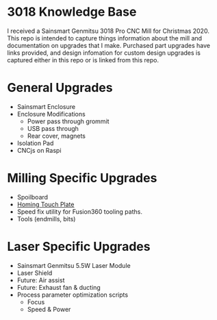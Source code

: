 # 3018 Knowledge Base

I received a Sainsmart Genmitsu 3018 Pro CNC Mill for Christmas 2020.  This repo is intended to capture things information about the mill and documentation on upgrades that I make.  Purchased part upgrades have links provided, and design infomation for custom design upgrades is captured either in this repo or is linked from this repo.

# General Upgrades
* Sainsmart Enclosure
* Enclosure Modifications
  * Power pass through grommit
  * USB pass through
  * Rear cover, magnets
* Isolation Pad
* CNCjs on Raspi

# Milling Specific Upgrades
* Spoilboard
* [Homing Touch Plate](homing-plate.md)
* Speed fix utility for Fusion360 tooling paths.
* Tools (endmills, bits)

# Laser Specific Upgrades
* Sainsmart Genmitsu 5.5W Laser Module
* Laser Shield
* Future: Air assist
* Future: Exhaust fan & ducting
* Process parameter optimization scripts
  * Focus
  * Speed & Power
